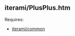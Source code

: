 iterami/PlusPlus.htm
--------------------

Requires:
* [iterami/common](https://github.com/iterami/common)
